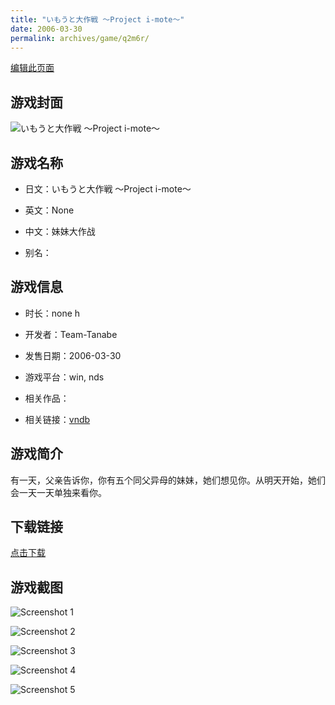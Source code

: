 ```yaml
---
title: "いもうと大作戦 ～Project i-mote～"
date: 2006-03-30
permalink: archives/game/q2m6r/
---
```

[编辑此页面](https://github.com/ACG-3/ADV3-source/blob/main/source/_posts/%E3%81%84%E3%82%82%E3%81%86%E3%81%A8%E5%A4%A7%E4%BD%9C%E6%88%A6%20%EF%BD%9EProject%20i-mote%EF%BD%9E.md)

## 游戏封面

![いもうと大作戦 ～Project i-mote～](https://pan.timero.xyz/d/onedrive/img_lib_001/%E3%81%84%E3%82%82%E3%81%86%E3%81%A8%E5%A4%A7%E4%BD%9C%E6%88%A6%20%EF%BD%9EProject%20i-mote%EF%BD%9E_cover.avif)


## 游戏名称

- 日文：いもうと大作戦 ～Project i-mote～
- 英文：None
- 中文：妹妹大作战

- 别名：


## 游戏信息

- 时长：none h
- 开发者：Team-Tanabe
- 发售日期：2006-03-30
- 游戏平台：win, nds
- 相关作品：

- 相关链接：[vndb](https://vndb.org/v4501)


## 游戏简介

有一天，父亲告诉你，你有五个同父异母的妹妹，她们想见你。从明天开始，她们会一天一天单独来看你。




## 下载链接

[点击下载](https://pan.timero.xyz/onedrive/adv_lib_001/%E3%81%84%E3%82%82%E3%81%86%E3%81%A8%E5%A4%A7%E4%BD%9C%E6%88%A6%20%EF%BD%9EProject%20i-mote%EF%BD%9E)


## 游戏截图


![Screenshot 1](https://pan.timero.xyz/d/onedrive/img_lib_001/%E3%81%84%E3%82%82%E3%81%86%E3%81%A8%E5%A4%A7%E4%BD%9C%E6%88%A6%20%EF%BD%9EProject%20i-mote%EF%BD%9E_Screenshot_1.avif)

![Screenshot 2](https://pan.timero.xyz/d/onedrive/img_lib_001/%E3%81%84%E3%82%82%E3%81%86%E3%81%A8%E5%A4%A7%E4%BD%9C%E6%88%A6%20%EF%BD%9EProject%20i-mote%EF%BD%9E_Screenshot_2.avif)

![Screenshot 3](https://pan.timero.xyz/d/onedrive/img_lib_001/%E3%81%84%E3%82%82%E3%81%86%E3%81%A8%E5%A4%A7%E4%BD%9C%E6%88%A6%20%EF%BD%9EProject%20i-mote%EF%BD%9E_Screenshot_3.avif)

![Screenshot 4](https://pan.timero.xyz/d/onedrive/img_lib_001/%E3%81%84%E3%82%82%E3%81%86%E3%81%A8%E5%A4%A7%E4%BD%9C%E6%88%A6%20%EF%BD%9EProject%20i-mote%EF%BD%9E_Screenshot_4.avif)

![Screenshot 5](https://pan.timero.xyz/d/onedrive/img_lib_001/%E3%81%84%E3%82%82%E3%81%86%E3%81%A8%E5%A4%A7%E4%BD%9C%E6%88%A6%20%EF%BD%9EProject%20i-mote%EF%BD%9E_Screenshot_5.avif)

